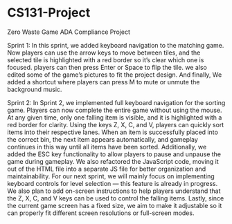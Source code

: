 # CS131-Project
Zero Waste Game ADA Compliance Project

Sprint 1:
    In this sprint, we added keyboard navigation to the matching game. Now players can use the arrow keys to move between tiles, and the selected tile is highlighted with a red border so it’s clear which one is focused. players can then press Enter or Space to flip the tile. we also edited some of the game’s pictures to fit the project design. And finally, We added a shortcut where players can press M to mute or unmute the background music.

Sprint 2:
    In Sprint 2, we implemented full keyboard navigation for the sorting game. Players can now complete the entire game without using the mouse. At any given time, only one falling item is visible, and it is highlighted with a red border for clarity. Using the keys Z, X, C, and V, players can quickly sort items into their respective lanes. When an item is successfully placed into the correct bin, the next item appears automatically, and gameplay continues in this way until all items have been sorted.
    Additionally, we added the ESC key functionality to allow players to pause and unpause the game during gameplay. We also refactored the JavaScript code, moving it out of the HTML file into a separate JS file for better organization and maintainability.
    For our next sprint, we will mainly focus on implementing keyboard controls for level selection — this feature is already in progress. We also plan to add on-screen instructions to help players understand that the Z, X, C, and V keys can be used to control the falling items. Lastly, since the current game screen has a fixed size, we aim to make it adjustable so it can properly fit different screen resolutions or full-screen modes.

